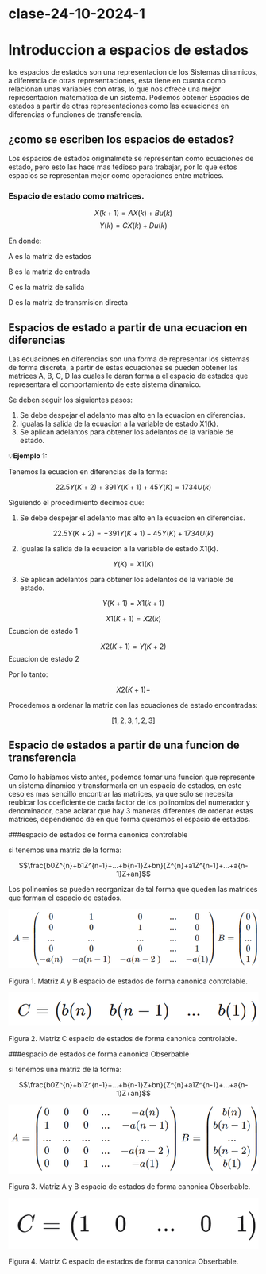 # clase-24-10-2024-1
# Introduccion a espacios de estados
los espacios de estados son una representacion de los Sistemas dinamicos, a diferencia de otras representaciones, esta tiene en cuanta como relacionan unas variables con otras, lo que nos ofrece una mejor representacion matematica de un sistema. Podemos obtener Espacios de estados a partir de otras representaciones como las ecuaciones en diferencias o funciones de transferencia.

## ¿como se escriben los espacios de estados?

Los espacios de estados originalmete se representan como ecuaciones de estado, pero esto las hace mas tedioso para trabajar, por lo que estos espacios se representan mejor como operaciones entre matrices.
### Espacio de estado como matrices.

$$X(k+1)=AX(k)+Bu(k)$$
$$Y(k)=CX(k)+Du(k)$$

En donde:


A es la matriz de estados

B es la matriz de entrada

C es la matriz de salida

D es la matriz de transmision directa

## Espacios de estado a partir de una ecuacion en diferencias
Las ecuaciones en diferencias son una forma de representar los sistemas de forma discreta, a partir de estas ecuaciones se pueden obtener las matrices A, B, C, D las cuales le daran forma a el espacio de estados que representara el comportamiento de este sistema dinamico.

Se deben seguir los siguientes pasos:

1. Se debe despejar el adelanto mas alto en la ecuacion en diferencias.
2. Igualas la salida de la ecuacion a la variable de estado X1(k).
3. Se aplican adelantos para obtener los adelantos de la variable de estado.

💡**Ejemplo 1:** 

Tenemos la ecuacion en diferencias de la forma:

$$22.5Y(K+2)+391Y(K+1)+45Y(K)=1734U(k)$$

Siguiendo el procedimiento decimos que:

1. Se debe despejar el adelanto mas alto en la ecuacion en diferencias.

$$22.5Y(K+2)=-391Y(K+1)-45Y(K)+1734U(k)$$

2. Igualas la salida de la ecuacion a la variable de estado X1(k).

$$Y(K)=X1(K)$$

3. Se aplican adelantos para obtener los adelantos de la variable de estado.

$$Y(K+1)=X1(k+1)$$

$$X1(K+1)=X2(k)$$ Ecuacion de estado 1

$$X2(K+1)=Y(K+2)$$ Ecuacion de estado 2

Por lo tanto:

$$X2(K+1)=$$

Procedemos a ordenar la matriz con las ecuaciones de estado encontradas:

$$[1,2,3;1,2,3]$$


## Espacio de estados a partir de una funcion de transferencia

Como lo habiamos visto antes, podemos tomar una funcion que represente un sistema dinamico y transformarla en un espacio de estados, en este ceso es mas sencillo encontrar las matrices, ya que solo se necesita reubicar los coeficiente de cada factor de los polinomios del numerador y denominador, cabe aclarar que hay 3 maneras diferentes de ordenar estas matrices, dependiendo de en que forma queramos el espacio de estados.

###espacio de estados de forma canonica controlable

si tenemos una matriz de la forma:

$$\frac{b0Z^{n}+b1Z^{n-1}+...+b{n-1}Z+bn}{Z^{n}+a1Z^{n-1}+...+a{n-1}Z+an}$$

Los polinomios se pueden reorganizar de tal forma que queden las matrices que forman el espacio de estados.

![Matrices A y B espacio de estados de forma canonica controlable](mat1.png)

Figura 1. Matriz A y B espacio de estados de forma canonica controlable.

![Matriz C espacio de estados de forma canonica controlable](mat2.png)

Figura 2. Matriz C espacio de estados de forma canonica controlable.

###espacio de estados de forma canonica Obserbable

si tenemos una matriz de la forma:

$$\frac{b0Z^{n}+b1Z^{n-1}+...+b{n-1}Z+bn}{Z^{n}+a1Z^{n-1}+...+a{n-1}Z+an}$$


![Matrices A y B espacio de estados de forma canonica controlable](mat3.png)

Figura 3. Matriz A y B espacio de estados de forma canonica Obserbable.

![Matriz C espacio de estados de forma canonica controlable](mat4.png)

Figura 4. Matriz C espacio de estados de forma canonica Obserbable.




